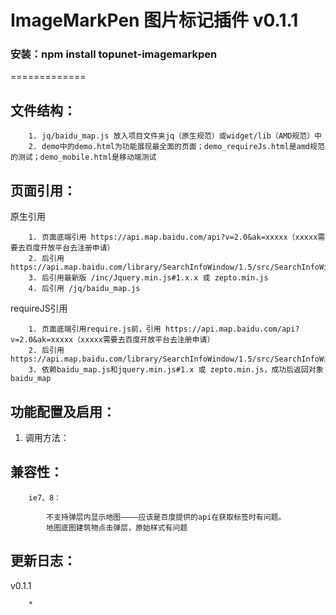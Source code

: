 # ImageMarkPen 图片标记插件 v0.1.1
### 安装：npm install topunet-imagemarkpen
=============

文件结构：
-------------

        1. jq/baidu_map.js 放入项目文件夹jq（原生规范）或widget/lib（AMD规范）中
        2. demo中的demo.html为功能展现最全面的页面；demo_requireJs.html是amd规范的测试；demo_mobile.html是移动端测试

页面引用：
-------------
原生引用

        1. 页面底端引用 https://api.map.baidu.com/api?v=2.0&ak=xxxxx（xxxxx需要去百度开放平台去注册申请）
        2. 后引用 https://api.map.baidu.com/library/SearchInfoWindow/1.5/src/SearchInfoWindow_min.js
        3. 后引用最新版 /inc/Jquery.min.js#1.x.x 或 zepto.min.js
        4. 后引用 /jq/baidu_map.js

requireJS引用

        1. 页面底端引用require.js前，引用 https://api.map.baidu.com/api?v=2.0&ak=xxxxx（xxxxx需要去百度开放平台去注册申请）
        2. 后引用 https://api.map.baidu.com/library/SearchInfoWindow/1.5/src/SearchInfoWindow_min.js
        3. 依赖baidu_map.js和jquery.min.js#1.x 或 zepto.min.js，成功后返回对象baidu_map

功能配置及启用：
--------------
1. 调用方法：


兼容性：
-------------

        ie7、8：

            不支持弹层内显示地图————应该是百度提供的api在获取标签时有问题。
            地图底图建筑物点击弹层，原始样式有问题


更新日志：
-------------
v0.1.1

        * 

